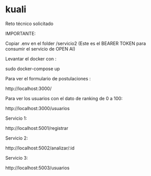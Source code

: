 # kuali
Reto técnico solicitado

IMPORTANTE:

Copiar .env en el folder /servicio2 (Este es el BEARER TOKEN para consumir el servicio de OPEN AI)

Levantar el docker con :

sudo docker-compose up

Para ver el formulario de postulaciones :

http://localhost:3000/

Para ver los usuarios con el dato de ranking de 0 a 100:

http://localhost:3000/usuarios


Servicio 1:

http://localhost:5001/registrar


Servicio 2:

http://localhost:5002/analizar/:id


Servicio 3:

http://localhost:5003/usuarios